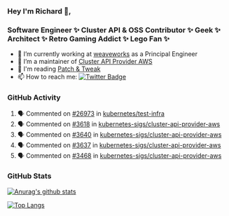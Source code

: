 ### Hey I'm Richard 👋, 

<h3 align="left">Software Engineer ✨ Cluster API & OSS Contributor ✨ Geek ✨ Architect ✨ Retro Gaming Addict ✨ Lego Fan ✨</h3>

- 🔭 I’m currently working at [weaveworks](https://github.com/weaveworks) as a Principal Engineer
- 👯 I’m a maintainer of [Cluster API Provider AWS](https://github.com/kubernetes-sigs/cluster-api-provider-aws)
- 💬 I'm reading [Patch & Tweak](https://bjooks.com/products/patch-tweak-exploring-modular-synthesis)
- 📫 How to reach me: [![Twitter Badge](https://img.shields.io/badge/-@fruit_case-00acee?style=flat&logo=Twitter&logoColor=white)](https://twitter.com/intent/follow?screen_name=fruit_case "Follow on Twitter")

### GitHub Activity 

<!--START_SECTION:activity-->
1. 🗣 Commented on [#26973](https://github.com/kubernetes/test-infra/issues/26973) in [kubernetes/test-infra](https://github.com/kubernetes/test-infra)
2. 🗣 Commented on [#3618](https://github.com/kubernetes-sigs/cluster-api-provider-aws/issues/3618) in [kubernetes-sigs/cluster-api-provider-aws](https://github.com/kubernetes-sigs/cluster-api-provider-aws)
3. 🗣 Commented on [#3640](https://github.com/kubernetes-sigs/cluster-api-provider-aws/issues/3640) in [kubernetes-sigs/cluster-api-provider-aws](https://github.com/kubernetes-sigs/cluster-api-provider-aws)
4. 🗣 Commented on [#3637](https://github.com/kubernetes-sigs/cluster-api-provider-aws/issues/3637) in [kubernetes-sigs/cluster-api-provider-aws](https://github.com/kubernetes-sigs/cluster-api-provider-aws)
5. 🗣 Commented on [#3468](https://github.com/kubernetes-sigs/cluster-api-provider-aws/issues/3468) in [kubernetes-sigs/cluster-api-provider-aws](https://github.com/kubernetes-sigs/cluster-api-provider-aws)
<!--END_SECTION:activity-->

### GitHub Stats

[![Anurag's github stats](https://github-readme-stats.vercel.app/api?username=richardcase&count_private=true&show_icons=true)](https://github.com/anuraghazra/github-readme-stats)

[![Top Langs](https://github-readme-stats.vercel.app/api/top-langs/?username=richardcase&hide=html&layout=compact)](https://github.com/anuraghazra/github-readme-stats)
